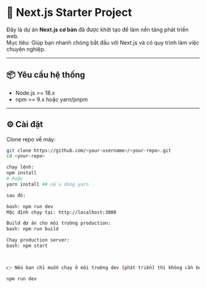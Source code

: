 # 🚀 Next.js Starter Project

Đây là dự án **Next.js cơ bản** đã được khởi tạo để làm nền tảng phát triển web.  
Mục tiêu: Giúp bạn nhanh chóng bắt đầu với Next.js và có quy trình làm việc chuyên nghiệp.

---

## 📦 Yêu cầu hệ thống

- Node.js >= 18.x  
- npm >= 9.x hoặc yarn/pnpm

---

## ⚙️ Cài đặt

Clone repo về máy:
```bash
git clone https://github.com/<your-username>/<your-repo>.git
cd <your-repo>

chạy lệnh:
npm install
# hoặc
yarn install ## nếu dùng yarn

sau đó:

bash: npm run dev
Mặc định chạy tại: http://localhost:3000

Build dự án cho môi trường production:
bash: npm run build

Chạy production server:
bash: npm start



👉 Nếu bạn chỉ muốn chạy ở môi trường dev (phát triển) thì không cần build, chỉ cần chạy:

npm run dev
